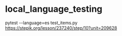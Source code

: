# local_language_testing
pytest --language=es test_items.py
https://stepik.org/lesson/237240/step/10?unit=209628
